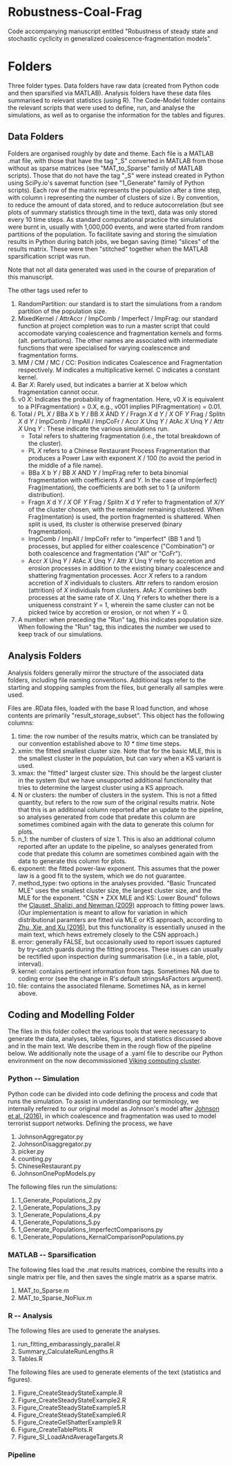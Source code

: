 # Robustness-Coal-Frag
Code accompanying manuscript entitled "Robustness of steady state and stochastic cyclicity in generalized coalescence-fragmentation models".

# Folders
Three folder types. Data folders have raw data (created from Python code and then sparsified via MATLAB). Analysis folders have these data files summarised to relevant statistics (using R). The Code-Model folder contains the relevant scripts that were used to define, run, and analyse the simulations, as well as to organise the information for the tables and figures.

## Data Folders
Folders are organised roughly by date and theme. Each file is a MATLAB .mat file, with those that have the tag "_S" converted in MATLAB from those without as sparse matrices (see "MAT_to_Sparse" family of MATLAB scripts). Those that do not have the tag "_S" were instead created in Python using SciPy.io's savemat function (see "1_Generate" family of Python scripts). Each row of the matrix represents the population after a time step, with column i representing the number of clusters of size i. By convention, to reduce the amount of data stored, and to reduce autocorrelation (but see plots of summary statistics through time in the text), data was only stored every 10 time steps. As standard computational practice the simulations were burnt in, usually with 1,000,000 events, and were started from random partitions of the population. To facilitate saving and storing the simulation results in Python during batch jobs, we began saving (time) "slices" of the results matrix. These were then "stitched" together when the MATLAB sparsification script was run.

Note that not all data generated was used in the course of preparation of this manuscript.

The other tags used refer to

1. RandomPartition: our standard is to start the simulations from a random partition of the population size.
2. MixedKernel / AttrAccr / ImpComb / Imperfect / ImpFrag: our standard function at project completion was to run a master script that could accomodate varying coalescence and fragmentation kernels and forms (alt. perturbations). The other names are associated with intermediate functions that were specialised for varying coalescence and fragmentation forms.
3. MM / CM / MC / CC: Position indicates Coalescence and Fragmentation respectively. M indicates a multiplicative kernel. C indicates a constant kernel.
4. Bar _X_: Rarely used, but indicates a barrier at X below which fragmentation cannot occur.
5. v0 _X_: Indicates the probability of fragmentation. Here, v0 _X_ is equivalent to a P(Fragmentation) = 0.X, e.g., v001 implies P(Fragmentation) = 0.01.
6. Total / PL _X_ / BBa _X_ b _Y_ / BB _X_ AND _Y_ / Fragn _X_ d _Y_ / _X_ OF _Y_ Frag / Splitn _X_ d _Y_ / ImpComb / ImpAll / ImpCoFr / Accr _X_ Unq _Y_ / AtAc _X_ Unq _Y_ / Attr _X_ Unq _Y_ : These indicate the various simulations run.
    * Total refers to shattering fragmentation (i.e., the total breakdown of the cluster).
    * PL _X_ refers to a Chinese Restaurant Process Fragmentation that produces a Power Law with exponent _X_ / 100 (to avoid the period in the middle of a file name).
    * BBa _X_ b _Y_ / BB _X_ AND _Y_ / ImpFrag refer to beta binomial fragmentation with coefficients _X_ and _Y_. In the case of Imp(erfect) Frag(mentation), the coefficients are both set to 1 (a uniform distribution).
    * Fragn _X_ d _Y_ / _X_ OF _Y_ Frag / Splitn _X_ d _Y_ refer to fragmentation of _X_/_Y_ of the cluster chosen, with the remainder remaining clustered. When Frag(mentation) is used, the portion fragmented is shattered. When split is used, its cluster is otherwise preserved (binary fragmentation).
    * ImpComb / ImpAll / ImpCoFr refer to "imperfect" (BB 1 and 1) processes, but applied for either coalescence ("Combination") or both coalescence and fragmentation ("All" or "CoFr").
    * Accr _X_ Unq _Y_ / AtAc _X_ Unq _Y_ / Attr _X_ Unq _Y_ refer to accretion and erosion processes in addition to the existing binary coalescence and shattering fragmentation processes. Accr _X_ refers to a random accretion of _X_ individuals to clusters. Attr refers to random erosion (attrition) of _X_ individuals from clusters. AtAc _X_ combines both processes at the same rate of _X_. Unq _Y_ refers to whether there is a uniqueness constraint _Y_ = 1, wherein the same cluster can not be picked twice by accretion or erosion, or not when _Y_ = 0.
8. A number: when preceding the "Run" tag, this indicates population size. When following the "Run" tag, this indicates the number we used to keep track of our simulations.

## Analysis Folders
Analysis folders generally mirror the structure of the associated data folders, including file naming conventions. Additional tags refer to the starting and stopping samples from the files, but generally all samples were used.

Files are .RData files, loaded with the base R load function, and whose contents are primarily "result_storage_subset". This object has the following columns:

1. time: the row number of the results matrix, which can be translated by our convention established above to _10 * time_ time steps.
2. xmin: the fitted smallest cluster size. Note that for the basic MLE, this is the smallest cluster in the population, but can vary when a KS variant is used.
3. xmax: the "fitted" largest cluster size. This should be the largest cluster in the system (but we have unsupported additional functionality that tries to determine the largest cluster using a KS approach.
4. N or clusters: the number of clusters in the system. This is not a fitted quantity, but refers to the row sum of the original results matrix. Note that this is an additional column reported after an update to the pipeline, so analyses generated from code that predate this column are sometimes combined again with the data to generate this column for plots.
5. n_1: the number of clusters of size 1. This is also an additional column reported after an update to the pipeline, so analyses generated from code that predate this column are sometimes combined again with the data to generate this column for plots.
6. exponent: the fitted power-law exponent. This assumes that the power law is a good fit to the system, which we do not guarantee.
7. method_type: two options in the analyses provided. "Basic Truncated MLE" uses the smallest cluster size, the largest cluster size, and the MLE for the exponent. "CSN + ZXX MLE and KS: Lower Bound" follows the [Clauset, Shalizi, and Newman (2009)](https://www.jstor.org/stable/25662336) approach to fitting power laws. (Our implementation is meant to allow for variation in which distributional paramters are fitted via MLE or KS approach, according to [Zhu, Xie, and Xu (2016)](https://onlinelibrary.wiley.com/doi/abs/10.1111/anzs.12162), but this functionality is essentially unused in the main text, which hews extremely closely to the CSN approach.)
8. error: generally FALSE, but occasionally used to report issues captured by try-catch guards during the fitting process. These issues can usually be rectified upon inspection during summarisation (i.e., in a table, plot, interval).
9. kernel: contains pertinent information from tags. Sometimes NA due to coding error (see the change in R's default stringsAsFactors argument).
10. file: contains the associated filename. Sometimes NA, as in kernel above.

## Coding and Modelling Folder
The files in this folder collect the various tools that were necessary to generate the data, analyses, tables, figures, and statistics discussed above and in the main text. We describe them in the rough flow of the pipeline below. We additionally note the usage of a .yaml file to describe our Python environment on the now decommissioned [Viking computing cluster](https://wiki.york.ac.uk/display/RCS/Viking+-+University+of+York+Research+Computing+Cluster).

### Python -- Simulation
Python code can be divided into code defining the process and code that runs the simulation. To assist in understanding our terminology, we internally referred to our original model as Johnson's model after [Johnson et al. (2016)](http://science.sciencemag.org/content/352/6292/1459), in which coalescence and fragmentation was used to model terrorist support networks. Defining the process, we have

1. JohnsonAggregator.py
2. JohnsonDisaggregator.py
3. picker.py
4. counting.py
5. ChineseRestaurant.py
6. JohnsonOnePopModels.py

The following files run the simulations:

1. 1_Generate_Populations_2.py
2. 1_Generate_Populations_3.py
3. 1_Generate_Populations_4.py
4. 1_Generate_Populations_5.py
5. 1_Generate_Populations_ImperfectComparisons.py
6. 1_Generate_Populations_KernalComparisonPopulations.py

### MATLAB -- Sparsification
The following files load the .mat results matrices, combine the results into a single matrix per file, and then saves the single matrix as a sparse matrix.

1. MAT_to_Sparse.m
2. MAT_to_Sparse_NoFlux.m

### R -- Analysis
The following files are used to generate the analyses.

1. run_fitting_embarassingly_parallel.R
2. Summary_CalculateRunLengths.R
3. Tables.R

The following files are used to generate elements of the text (statistics and figures).

1. Figure_CreateSteadyStateExample.R
2. Figure_CreateSteadyStateExample2.R
3. Figure_CreateSteadyStateExample5.R
4. Figure_CreateSteadyStateExample6.R
5. Figure_CreateGelShatterExample9.R
6. Figure_CreateTablePlots.R
7. Figure_SI_LoadAndAverageTargets.R

### Pipeline

